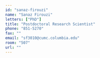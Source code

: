 ```yaml
---
id: "sanaz-firouzi"
name: "Sanaz Firouzi"
letters: ["PhD"]
title: "Postdoctoral Research Scientist"
phone: "851-5270"
fax: ""
email: "sf3010@cumc.columbia.edu"
room: "507"
url: ""
---
```

